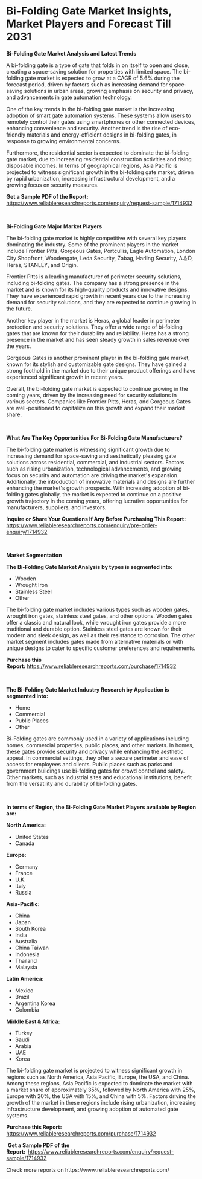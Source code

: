<p><h1>Bi-Folding Gate Market Insights, Market Players and Forecast Till 2031</h1></p><p><strong>Bi-Folding Gate Market Analysis and Latest Trends</strong></p>
<p><p>A bi-folding gate is a type of gate that folds in on itself to open and close, creating a space-saving solution for properties with limited space. The bi-folding gate market is expected to grow at a CAGR of 5.6% during the forecast period, driven by factors such as increasing demand for space-saving solutions in urban areas, growing emphasis on security and privacy, and advancements in gate automation technology.</p><p>One of the key trends in the bi-folding gate market is the increasing adoption of smart gate automation systems. These systems allow users to remotely control their gates using smartphones or other connected devices, enhancing convenience and security. Another trend is the rise of eco-friendly materials and energy-efficient designs in bi-folding gates, in response to growing environmental concerns.</p><p>Furthermore, the residential sector is expected to dominate the bi-folding gate market, due to increasing residential construction activities and rising disposable incomes. In terms of geographical regions, Asia Pacific is projected to witness significant growth in the bi-folding gate market, driven by rapid urbanization, increasing infrastructural development, and a growing focus on security measures.</p></p>
<p><strong>Get a Sample PDF of the Report:&nbsp;</strong> <a href="https://www.reliableresearchreports.com/enquiry/request-sample/1714932">https://www.reliableresearchreports.com/enquiry/request-sample/1714932</a></p>
<p>&nbsp;</p>
<p><strong>Bi-Folding Gate Major Market Players</strong></p>
<p><p>The bi-folding gate market is highly competitive with several key players dominating the industry. Some of the prominent players in the market include Frontier Pitts, Gorgeous Gates, Portcullis, Eagle Automation, London City Shopfront, Woodengate, Leda Security, Zabag, Harling Security, A＆D, Heras, STANLEY, and Origin.</p><p>Frontier Pitts is a leading manufacturer of perimeter security solutions, including bi-folding gates. The company has a strong presence in the market and is known for its high-quality products and innovative designs. They have experienced rapid growth in recent years due to the increasing demand for security solutions, and they are expected to continue growing in the future.</p><p>Another key player in the market is Heras, a global leader in perimeter protection and security solutions. They offer a wide range of bi-folding gates that are known for their durability and reliability. Heras has a strong presence in the market and has seen steady growth in sales revenue over the years.</p><p>Gorgeous Gates is another prominent player in the bi-folding gate market, known for its stylish and customizable gate designs. They have gained a strong foothold in the market due to their unique product offerings and have experienced significant growth in recent years.</p><p>Overall, the bi-folding gate market is expected to continue growing in the coming years, driven by the increasing need for security solutions in various sectors. Companies like Frontier Pitts, Heras, and Gorgeous Gates are well-positioned to capitalize on this growth and expand their market share.</p></p>
<p>&nbsp;</p>
<p><strong>What Are The Key Opportunities For Bi-Folding Gate Manufacturers?</strong></p>
<p><p>The bi-folding gate market is witnessing significant growth due to increasing demand for space-saving and aesthetically pleasing gate solutions across residential, commercial, and industrial sectors. Factors such as rising urbanization, technological advancements, and growing focus on security and automation are driving the market's expansion. Additionally, the introduction of innovative materials and designs are further enhancing the market's growth prospects. With increasing adoption of bi-folding gates globally, the market is expected to continue on a positive growth trajectory in the coming years, offering lucrative opportunities for manufacturers, suppliers, and investors.</p></p>
<p><strong>Inquire or Share Your Questions If Any Before Purchasing This Report:</strong> <a href="https://www.reliableresearchreports.com/enquiry/pre-order-enquiry/1714932">https://www.reliableresearchreports.com/enquiry/pre-order-enquiry/1714932</a></p>
<p>&nbsp;</p>
<p><strong>Market Segmentation</strong></p>
<p><strong>The Bi-Folding Gate Market Analysis by types is segmented into:</strong></p>
<p><ul><li>Wooden</li><li>Wrought Iron</li><li>Stainless Steel</li><li>Other</li></ul></p>
<p><p>The bi-folding gate market includes various types such as wooden gates, wrought iron gates, stainless steel gates, and other options. Wooden gates offer a classic and natural look, while wrought iron gates provide a more traditional and durable option. Stainless steel gates are known for their modern and sleek design, as well as their resistance to corrosion. The other market segment includes gates made from alternative materials or with unique designs to cater to specific customer preferences and requirements.</p></p>
<p><strong>Purchase this Report:&nbsp;</strong><a href="https://www.reliableresearchreports.com/purchase/1714932">https://www.reliableresearchreports.com/purchase/1714932</a></p>
<p>&nbsp;</p>
<p><strong>The Bi-Folding Gate Market Industry Research by Application is segmented into:</strong></p>
<p><ul><li>Home</li><li>Commercial</li><li>Public Places</li><li>Other</li></ul></p>
<p><p>Bi-Folding gates are commonly used in a variety of applications including homes, commercial properties, public places, and other markets. In homes, these gates provide security and privacy while enhancing the aesthetic appeal. In commercial settings, they offer a secure perimeter and ease of access for employees and clients. Public places such as parks and government buildings use bi-folding gates for crowd control and safety. Other markets, such as industrial sites and educational institutions, benefit from the versatility and durability of bi-folding gates.</p></p>
<p>&nbsp;</p>
<p><strong>In terms of Region, the Bi-Folding Gate Market Players available by Region are:</strong></p>
<p>
    <p> <strong> North America: </strong>
        <ul>
            <li>United States</li>
            <li>Canada</li>
        </ul>
        </p> 
    <p> <strong> Europe: </strong>
        <ul>
            <li>Germany</li>
            <li>France</li>
            <li>U.K.</li>
            <li>Italy</li>
            <li>Russia</li>
        </ul>
        </p> 
    <p> <strong> Asia-Pacific: </strong>
        <ul>
            <li>China</li>
            <li>Japan</li>
            <li>South Korea</li>
            <li>India</li>
            <li>Australia</li>
            <li>China Taiwan</li>
            <li>Indonesia</li>
            <li>Thailand</li>
            <li>Malaysia</li>
        </ul>
        </p> 
    <p> <strong> Latin America: </strong>
        <ul>
            <li>Mexico</li>
            <li>Brazil</li>
            <li>Argentina Korea</li>
            <li>Colombia</li>
        </ul>
        </p> 
    <p> <strong> Middle East & Africa: </strong>
        <ul>
            <li>Turkey</li>
            <li>Saudi</li>
            <li>Arabia</li>
            <li>UAE</li>
            <li>Korea</li>
        </ul>
    </p>
    </p>
<p><p>The bi-folding gate market is projected to witness significant growth in regions such as North America, Asia Pacific, Europe, the USA, and China. Among these regions, Asia Pacific is expected to dominate the market with a market share of approximately 35%, followed by North America with 25%, Europe with 20%, the USA with 15%, and China with 5%. Factors driving the growth of the market in these regions include rising urbanization, increasing infrastructure development, and growing adoption of automated gate systems.</p></p>
<p><strong>Purchase this Report: </strong><a href="https://www.reliableresearchreports.com/purchase/1714932">https://www.reliableresearchreports.com/purchase/1714932</a></p>
<p>&nbsp;<strong>Get a Sample PDF of the Report:&nbsp;&nbsp;</strong><a href="https://www.reliableresearchreports.com/enquiry/request-sample/1714932">https://www.reliableresearchreports.com/enquiry/request-sample/1714932</a></p>
<p><strong></strong></p>
<p>Check more reports on https://www.reliableresearchreports.com/</p>
